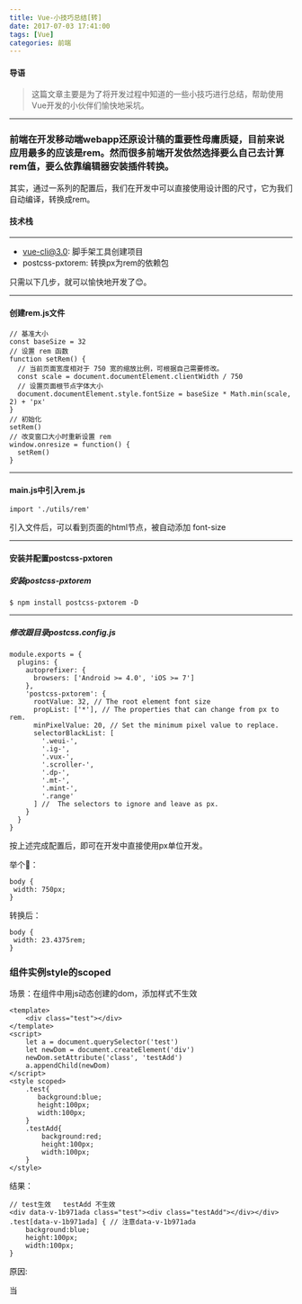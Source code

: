 ```yaml
---
title: Vue-小技巧总结[转]
date: 2017-07-03 17:41:00
tags: [Vue]
categories: 前端
---
```


#### 导语
> 这篇文章主要是为了将开发过程中知道的一些小技巧进行总结，帮助使用Vue开发的小伙伴们愉快地采坑。

<!--more-->

***

### 前端在开发移动端webapp还原设计稿的重要性母庸质疑，目前来说应用最多的应该是rem。然而很多前端开发依然选择要么自己去计算rem值，要么依靠编辑器安装插件转换。

其实，通过一系列的配置后，我们在开发中可以直接使用设计图的尺寸，它为我们自动编译，转换成rem。

#### 技术栈

***

* vue-cli@3.0: 脚手架工具创建项目
* postcss-pxtorem: 转换px为rem的依赖包

只需以下几步，就可以愉快地开发了😊。

***
#### 创建rem.js文件

```
// 基准大小
const baseSize = 32
// 设置 rem 函数
function setRem() {
  // 当前页面宽度相对于 750 宽的缩放比例，可根据自己需要修改。
  const scale = document.documentElement.clientWidth / 750
  // 设置页面根节点字体大小
  document.documentElement.style.fontSize = baseSize * Math.min(scale, 2) + 'px'
}
// 初始化
setRem()
// 改变窗口大小时重新设置 rem
window.onresize = function() {
  setRem()
}
```

***
#### main.js中引入rem.js

```
import './utils/rem'
```

引入文件后，可以看到页面的html节点，被自动添加 font-size

***
#### 安装并配置postcss-pxtoren

##### 安装postcss-pxtorem

```
$ npm install postcss-pxtorem -D
```

***
##### 修改跟目录postcss.config.js

```
module.exports = {
  plugins: {
    autoprefixer: {
      browsers: ['Android >= 4.0', 'iOS >= 7']
    },
    'postcss-pxtorem': {
      rootValue: 32, // The root element font size
      propList: ['*'], // The properties that can change from px to rem.
      minPixelValue: 20, // Set the minimum pixel value to replace.
      selectorBlackList: [
        '.weui-',
        '.ig-',
        '.vux-',
        '.scroller-',
        '.dp-',
        '.mt-',
        '.mint-',
        '.range'
      ] //  The selectors to ignore and leave as px.
    }
  }
}
```

按上述完成配置后，即可在开发中直接使用px单位开发。

举个🌰：

```
body {
 width: 750px;
}
```

转换后：

```
body {
 width: 23.4375rem;
}

```

### 组件实例style的scoped

场景：在组件中用js动态创建的dom，添加样式不生效


```
<template>
    <div class="test"></div>
</template>
<script>
    let a = document.querySelector('test')
    let newDom = document.createElement('div')
    newDom.setAttribute('class', 'testAdd')
    a.appendChild(newDom)
</script>
<style scoped>
    .test{
       background:blue;
       height:100px;
       width:100px;
    }
    .testAdd{
        background:red;
        height:100px;
        width:100px;
    }
</style>
```

结果：

```
// test生效   testAdd 不生效
<div data-v-1b971ada class="test"><div class="testAdd"></div></div>
.test[data-v-1b971ada] { // 注意data-v-1b971ada
    background:blue;
    height:100px;
    width:100px;
}
```

原因:

当 <style> 标签有 scoped 属性时，它的 CSS 只作用于当前组件中的元素。
它会为组件中所有的标签和class样式添加一个scoped标识，就像上面结果中的data-v-1b971ada。
所以原因就很清楚了：因为动态添加的dom没有scoped添加的标识，没有跟testAdd的样式匹配起来，导致样式失效。

解决方式：

* 去掉该组件的scoped

* 动态添加style

```
newDom.style.height='100px';
newDom.style.width='100px';
newDom.style.background='red';
```

***
### Vue 数组/对象更新 视图不更新

```
data() { // data数据
    return {
        arr: [1,2,3],
        obj:{
               a: 1,
                b: 2
             }
           };
        },
       // 数据更新 数组视图不更新
        this.arr[0] = 'OBKoro1';
        this.arr.length = 1;
        console.log(arr);// ['OBKoro1'];
        // 数据更新 对象视图不更新
        this.obj.c = 'OBKoro1';
        delete this.obj.a;
        console.log(obj);  // {b:2,c:'OBKoro1'}
}
```
由于js的限制，Vue 不能检测以上数组的变动，以及对象的添加/删除，很多人会因为像上面这样操作，出现视图没有更新的问题。

解决方式：

* this.$set(array)
